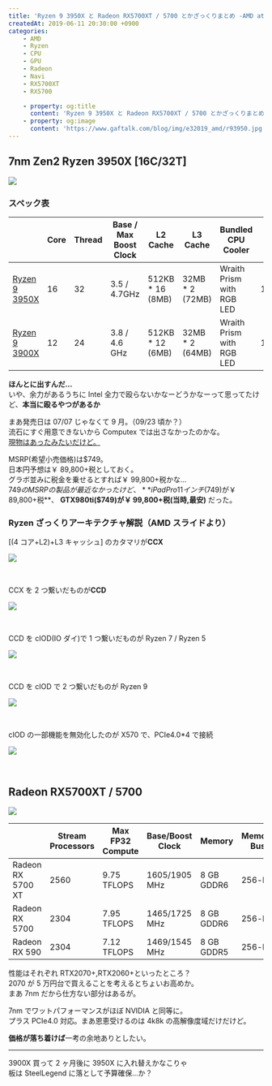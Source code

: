 ```yaml
---
title: 'Ryzen 9 3950X と Radeon RX5700XT / 5700 とかざっくりまとめ -AMD at E3 2019-'
createdAt: 2019-06-11 20:30:00 +0900
categories:
    - AMD
    - Ryzen
    - CPU
    - GPU
    - Radeon
    - Navi
    - RX5700XT
    - RX5700

    - property: og:title
      content: 'Ryzen 9 3950X と Radeon RX5700XT / 5700 とかざっくりまとめ -AMD at E3 2019-'
    - property: og:image
      content: 'https://www.gaftalk.com/blog/img/e32019_amd/r93950.jpg'
---
```


## 7nm Zen2 Ryzen 3950X [16C/32T]

![](/blog/img/r93950.jpg)

### スペック表

|                                                                        | Core | Thread | Base / Max Boost Clock | L2 Cache          | L3 Cache         | Bundled CPU Cooler        | TBP  | MSRP | 日本円予想  |
| ---------------------------------------------------------------------- | ---- | ------ | ---------------------- | ----------------- | ---------------- | ------------------------- | ---- | ---- | ----------- |
| [Ryzen 9 3950X](https://www.amd.com/ja/products/cpu/amd-ryzen-9-3950x) | 16   | 32     | 3.5 / 4.7GHz           | 512KB \* 16 (8MB) | 32MB \* 2 (72MB) | Wraith Prism with RGB LED | 105W | $749 | 89,800 + 税 |
| [Ryzen 9 3900X](https://www.amd.com/ja/products/cpu/amd-ryzen-9-3900x) | 12   | 24     | 3.8 / 4.6 GHz          | 512KB \* 12 (6MB) | 32MB \* 2 (64MB) | Wraith Prism with RGB LED | 105W | $499 | 59,800 + 税 |

**ほんとに出すんだ…**  
いや、余力があるうちに Intel 全力で殴らないかなーどうかなーって思ってたけど、**本当に殴るやつがあるか**

まあ発売日は 07/07 じゃなくて 9 月。（09/23 頃か？）  
流石にすぐ用意できないから Computex では出さなかったのかな。  
[現物はあったみたいだけど。](https://videocardz.com/newz/amd-ryzen-9-16-core-overclocked-processor-scores-4346-in-cinebench)

MSRP(希望小売価格)は$749。  
日本円予想は￥ 89,800+税としておく。  
グラボ並みに税金を乗せるとすれば￥ 99,800+税かな…  
$749 の MSRP の製品が最近なかったけど、**iPadPro 11 インチ($749)が￥ 89,800+税**、 **GTX980ti($749)が￥ 99,800+税(当時,最安)** だった。

### Ryzen ざっくりアーキテクチャ解説（AMD スライドより）

[(4 コア+L2)+L3 キャッシュ] のカタマリが**CCX**

![](/blog/img/ccx.jpg)

<br>

CCX を 2 つ繋いだものが**CCD**

![](/blog/img/ccd.jpg)

<br>

CCD を cIOD(IO ダイ)で 1 つ繋いだものが Ryzen 7 / Ryzen 5

![](/blog/img/r7.jpg)

<br>

CCD を cIOD で 2 つ繋いだものが Ryzen 9

![](/blog/img/r9.jpg)

<br>

cIOD の一部機能を無効化したのが X570 で、PCIe4.0\*4 で接続

![](/blog/img/x570.jpg)

<br>

## Radeon RX5700XT / 5700

![](/blog/img/rx5700.jpg)

|                   | Stream Processors | Max FP32 Compute | Base/Boost Clock | Memory     | Memory Bus | Memory Clock | TBP  | MSRP | 日本円予想 |
| ----------------- | ----------------- | ---------------- | ---------------- | ---------- | ---------- | ------------ | ---- | ---- | ---------- |
| Radeon RX 5700 XT | 2560              | 9.75 TFLOPS      | 1605/1905 MHz    | 8 GB GDDR6 | 256-bit    | 14 Gbps      | 225W | $449 | ￥ 62,980  |
| Radeon RX 5700    | 2304              | 7.95 TFLOPS      | 1465/1725 MHz    | 8 GB GDDR6 | 256-bit    | 14 Gbps      | 180W | $379 | ￥ 56,980  |
| Radeon RX 590     | 2304              | 7.12 TFLOPS      | 1469/1545 MHz    | 8 GB GDDR5 | 256-bit    | 8 Gbps       | 225W | $279 |            |

性能はそれぞれ RTX2070+,RTX2060+といったところ？  
2070 が 5 万円台で買えることを考えるとちょいお高めか。  
まあ 7nm だから仕方ない部分はあるが。

7nm でワットパフォーマンスがほぼ NVIDIA と同等に。  
プラス PCIe4.0 対応。まあ恩恵受けるのは 4k8k の高解像度域だけだけど。

**価格が落ち着けば**一考の余地ありとしたい。

---

3900X 買って 2 ヶ月後に 3950X に入れ替えかなこりゃ  
板は SteelLegend に落として予算確保…か？
